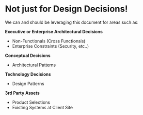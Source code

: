 # Not just for Design Decisions!

We can and should be leveraging this document for areas such as:

**Executive or Enterprise Architectural Decisions**
- Non-Functionals (Cross Functionals)
- Enterprise Constraints (Security, etc..)

**Conceptual Decisions**
- Architectural Patterns

**Technology Decisions**
- Design Patterns

**3rd Party Assets**
- Product Selections
- Existing Systems at Client Site
